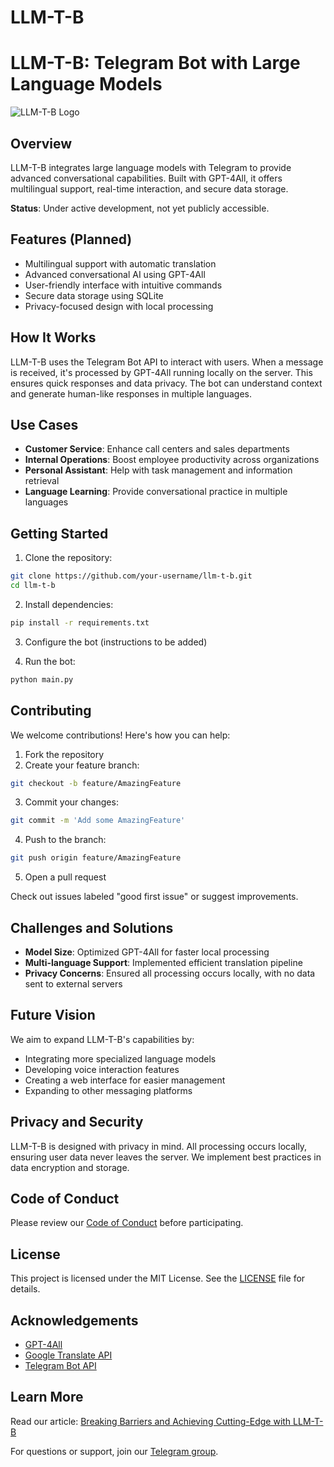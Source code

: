 # LLM-T-B


# LLM-T-B: Telegram Bot with Large Language Models

![LLM-T-B Logo](path/to/logo.png)

## Overview

LLM-T-B integrates large language models with Telegram to provide advanced conversational capabilities. Built with GPT-4All, it offers multilingual support, real-time interaction, and secure data storage.

**Status**: Under active development, not yet publicly accessible.

## Features (Planned)

- Multilingual support with automatic translation
- Advanced conversational AI using GPT-4All
- User-friendly interface with intuitive commands
- Secure data storage using SQLite
- Privacy-focused design with local processing

## How It Works

LLM-T-B uses the Telegram Bot API to interact with users. When a message is received, it's processed by GPT-4All running locally on the server. This ensures quick responses and data privacy. The bot can understand context and generate human-like responses in multiple languages.

## Use Cases

- **Customer Service**: Enhance call centers and sales departments
- **Internal Operations**: Boost employee productivity across organizations
- **Personal Assistant**: Help with task management and information retrieval
- **Language Learning**: Provide conversational practice in multiple languages

## Getting Started

1. Clone the repository:

```bash
git clone https://github.com/your-username/llm-t-b.git
cd llm-t-b
```

2. Install dependencies:

```bash
pip install -r requirements.txt
```

3. Configure the bot (instructions to be added)

4. Run the bot:

```bash
python main.py
```

## Contributing

We welcome contributions! Here's how you can help:

1. Fork the repository
2. Create your feature branch:

```bash
git checkout -b feature/AmazingFeature
```

3. Commit your changes:

```bash
git commit -m 'Add some AmazingFeature'
```

4. Push to the branch:

```bash
git push origin feature/AmazingFeature
```

5. Open a pull request

Check out issues labeled "good first issue" or suggest improvements.

## Challenges and Solutions

- **Model Size**: Optimized GPT-4All for faster local processing
- **Multi-language Support**: Implemented efficient translation pipeline
- **Privacy Concerns**: Ensured all processing occurs locally, with no data sent to external servers

## Future Vision

We aim to expand LLM-T-B's capabilities by:
- Integrating more specialized language models
- Developing voice interaction features
- Creating a web interface for easier management
- Expanding to other messaging platforms

## Privacy and Security

LLM-T-B is designed with privacy in mind. All processing occurs locally, ensuring user data never leaves the server. We implement best practices in data encryption and storage.

## Code of Conduct

Please review our [Code of Conduct](CODE_OF_CONDUCT.md) before participating.

## License

This project is licensed under the MIT License. See the [LICENSE](LICENSE) file for details.

## Acknowledgements

- [GPT-4All](https://github.com/nomic-ai/gpt4all)
- [Google Translate API](https://cloud.google.com/translate/docs)
- [Telegram Bot API](https://core.telegram.org/bots/api)

## Learn More

Read our article: [Breaking Barriers and Achieving Cutting-Edge with LLM-T-B](https://ai.gopubby.com/breaking-barriers-and-achieving-cutting-edge-with-llm-t-b-developing-code-and-a-comprehensive-0f3d28fe8788)

For questions or support, join our [Telegram group](https://t.me/llmtb_support).
